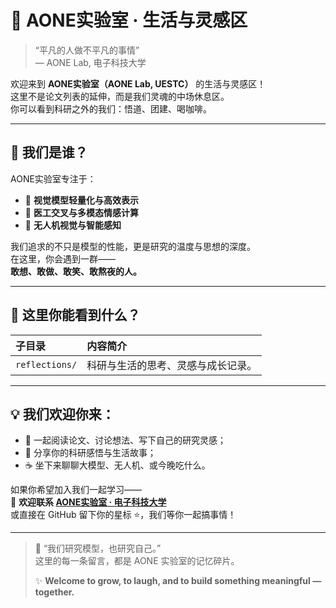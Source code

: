 # 🌿 AONE实验室 · 生活与灵感区  

> “平凡的人做不平凡的事情”  
> — AONE Lab, 电子科技大学  

欢迎来到 **AONE实验室（AONE Lab, UESTC）** 的生活与灵感区！  
这里不是论文列表的延伸，而是我们灵魂的中场休息区。  
你可以看到科研之外的我们：悟道、团建、喝咖啡。  

---

## 💬 我们是谁？

AONE实验室专注于：
- 🎯 **视觉模型轻量化与高效表示**
- 💓 **医工交叉与多模态情感计算**
- 🚁 **无人机视觉与智能感知**

我们追求的不只是模型的性能，更是研究的温度与思想的深度。  
在这里，你会遇到一群——  
**敢想、敢做、敢笑、敢熬夜的人。**

---

## 🌈 这里你能看到什么？

| 子目录 | 内容简介 |
|:--|:--|
| `reflections/` | 科研与生活的思考、灵感与成长记录。 |
---

## 💡 我们欢迎你来：

- 📖 一起阅读论文、讨论想法、写下自己的研究灵感；  
- 💬 分享你的科研感悟与生活故事；  
- ☕ 坐下来聊聊大模型、无人机、或今晚吃什么。  

如果你希望加入我们一起学习——  
📩 **欢迎联系 [AONE实验室 · 电子科技大学](darcy_j@std.uestc.edu.cn)**  
或直接在 GitHub 留下你的星标 ⭐，我们等你一起搞事情！

---


> 💭 “我们研究模型，也研究自己。”  
> 这里的每一条留言，都是 AONE 实验室的记忆碎片。  
>  
> ✨ **Welcome to grow, to laugh, and to build something meaningful — together.**
